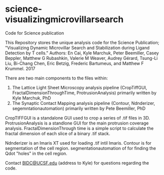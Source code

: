 # science-visualizingmicrovillarsearch
Code for Science publication

This Repository stores the unique analysis code for the Science Publication; "Visualizing Dynamic Microvillar Search and Stabilization during Ligand Detection by T cells." Authors: En Cai, Kyle Marchuk, Peter Beemiller, Casey Beppler, Matthew G Rubashkin, Valerie M Weaver, Audrey Gérard, Tsung-Li Liu, Bi-Chang Chen, Eric Betzig, Frederic Bartumeus, and Matthew F Krummel. 2017

There are two main components to the files within:
1) The Lattice Light Sheet Microscopy analysis pipeline (CropTiffGUI, FractalDimensionThroughTime, ProtrusionAnalysis) primarily written by Kyle Marchuk, PhD
2) The Synaptic Contact Mapping analysis pipeline (Contour, Ndnderizer, segemntationautomation) primarily written by Pete Beemiller, PhD

CropTIFFGUI is a standalone GUI used to crop a series of .tif files in 3D.
ProtrusionAnalysis is a standlone GUI for the main protrusion coverage analysis.
FractalDimensionThrough time is a simple script to calculate the fractal dimension of each slice of a binary .tif stack.

Ndnderizer is an Imaris XT used for loading .tif intil Imaris.
Contour is for segmentation of the cell region.
segmentationautomation of for finding the Qdot "holes" in the cell region.

Contact BIDC@UCSF.edu (address to Kyle) for questions regarding the code.
